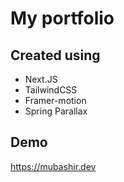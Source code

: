 # My portfolio

## Created using

- Next.JS
- TailwindCSS
- Framer-motion
- Spring Parallax

## Demo

https://mubashir.dev
